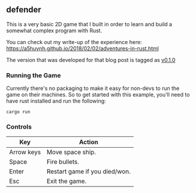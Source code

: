 ## defender

This is a very basic 2D game that I built in order to learn and build
a somewhat complex program with Rust.

You can check out my write-up of the experience here:
https://a5huynh.github.io/2018/02/02/adventures-in-rust.html

The version that was developed for that blog post is tagged as [v0.1.0](https://github.com/a5huynh/defender-game/releases/tag/0.1.0)


### Running the Game

Currently there's no packaging to make it easy for non-devs to run the game
on their machines. So to get started with this example, you'll need to have
rust installed and run the following:

    cargo run


### Controls

Key         | Action
------------|--------------------------------
Arrow keys  | Move space ship.
Space       | Fire bullets.
Enter       | Restart game if you died/won.
Esc         | Exit the game.
